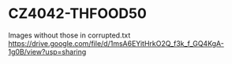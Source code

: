 # CZ4042-THFOOD50
Images without those in corrupted.txt<br/>
https://drive.google.com/file/d/1msA6EYitHrkO2Q_f3k_f_GQ4KgA-1g0B/view?usp=sharing
